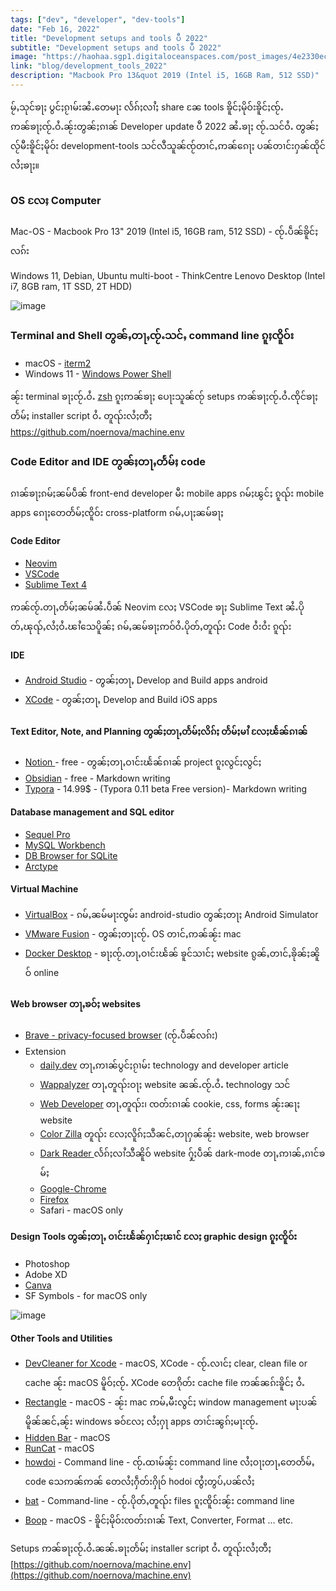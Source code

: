 ```yaml
---
tags: ["dev", "developer", "dev-tools"]
date: "Feb 16, 2022"
title: "Development setups and tools ပီ 2022"
subtitle: "Development setups and tools ပီ 2022"
image: "https://haohaa.sgp1.digitaloceanspaces.com/post_images/4e2330ecb31568cf1a9644a2a4cb55cb-jpeg-8z060-2022"
link: "blog/development_tools_2022"
description: "Macbook Pro 13&quot 2019 (Intel i5, 16GB Ram, 512 SSD)"
---
```


မႂ်ႇသုင်ၶႃႈ ပွင်ႈၵႂၢမ်းၼႆႉတေမႃး လႅၵ်ႈလၢႆႈ share ၼႄ tools ၶိူင်ႈမိုဝ်းၶိူင်ႈၸႂ်ႉ ဢၼ်ၶႃႈၸႂ်ႉဝႆႉၼႂ်းတွၼ်ႈၵၢၼ် Developer update ပီ 2022 ၼႆႉၶႃႈ ၸႂ်ႉသင်ဝႆႉ တွၼ်ႈလႂ်မီးၶိူင်ႈမိုဝ်း development-tools သင်လီသူၼ်ၸႂ်တၢင်ႇဢၼ်ၵေႃႈ ပၼ်တၢင်းႁၼ်ထိုင်လႆႈၶႃႈ။

### OS လႄႈ Computer
Mac-OS - Macbook Pro 13" 2019 (Intel i5, 16GB ram, 512 SSD) - ၸႂ်ႉပဵၼ်ၶိူင်ႈလၵ်း

Windows 11, Debian, Ubuntu multi-boot - ThinkCentre Lenovo Desktop (Intel i7, 8GB ram, 1T SSD, 2T HDD)

![image](https://haohaa.sgp1.digitaloceanspaces.com/post_images/screen-shot-2565-02-16-at-18-56-39-png-q45r6-202)

### Terminal and Shell တွၼ်ႇတႃႇၸႂ်ႉသင်ႇ command line ၵူႈၸိူဝ်း
- macOS - [iterm2](https://iterm2.com/)
- Windows 11 - [Windows Power Shell](https://www.microsoft.com/en-us/p/powershell/9mz1snwt0n5d?activetab=pivot:overviewtab)

ၼႂ်း terminal ၶႃႈၸႂ်ႉဝႆႉ [zsh](https://www.zsh.org/) ၵူႈဢၼ်ၶႃႈ ပေႃးသူၼ်ၸႂ် setups ဢၼ်ၶႃႈၸႂ်ႉဝႆႉၸိုင်ၶႃႈတႅမ်ႈ installer script ဝႆႉ တူၺ်းလႆႈတီႈ https://github.com/noernova/machine.env

### Code Editor and IDE တွၼ်ႈတႃႇတႅမ်ႈ code
ၵၢၼ်ၶႃႈၵမ်ႈၼမ်ပဵၼ် front-end developer မီး mobile apps ၵမ်ႈၽွင်ႈ ၵူၺ်း mobile apps ၵေႃႈတေတႅမ်ႈၸိူဝ်း cross-platform ၵမ်ႇပႃႈၼမ်ၶႃႈ

#### Code Editor
- [Neovim](https://neovim.io/)
- [VSCode](https://code.visualstudio.com/)
- [Sublime Text 4](https://www.sublimetext.com/blog/articles/sublime-text-4)

ဢၼ်ၸႂ်ႉတႃႇတႅမ်ႈၼမ်ၼႆႉပဵၼ် Neovim လႄႈ VSCode ၶႃႈ Sublime Text ၼႆႉပိုတ်ႇၽုၺ်ႇလႆႈဝႆႉၽၢႆသေပိူၼ်ႈ ၵမ်ႇၼမ်ၶႃႈဢဝ်ဝႆႉပိုတ်ႇတူၺ်း Code ဝႆးဝႆး ၵူၺ်း

#### IDE
- [Android Studio](https://developer.android.com/studio?gclsrc=ds&gclsrc=ds) - တွၼ်ႈတႃႇ Develop and Build apps android
- [XCode](https://developer.android.com/studio?gclsrc=ds&gclsrc=ds) - တွၼ်ႈတႃႇ Develop and Build iOS apps

#### Text Editor, Note, and Planning တွၼ်ႈတႃႇတႅမ်ႈလိၵ်ႈ တႅမ်ႈမၢႆ လႄႈၽႅၼ်ၵၢၼ်
- [Notion ](https://www.notion.so/) - free - တွၼ်ႈတႃႇဝၢင်းၽႅၼ်ၵၢၼ် project ၵူႈလွင်ႈလွင်ႈ
- [Obsidian](https://obsidian.md/) - free - Markdown writing
- [Typora](https://typora.io/) - 14.99$ - (Typora 0.11 beta Free version)- Markdown writing

#### Database management and SQL editor
- [Sequel Pro](https://www.sequelpro.com/)
- [MySQL Workbench](https://www.mysql.com/products/workbench/)
- [DB Browser for SQLite](https://sqlitebrowser.org/)
- [Arctype](https://arctype.com/)


#### Virtual Machine
- [VirtualBox](https://www.virtualbox.org/) - ၵမ်ႇၼမ်မႃးၸွမ်း android-studio တွၼ်ႈတႃႈ Android Simulator
- [VMware Fusion](https://www.vmware.com/products/fusion/fusion-evaluation.html) - တွၼ်ႈတႃႈၸႂ်ႉ OS တၢင်ႇဢၼ်ၼႂ်း mac
- [Docker Desktop](https://www.docker.com/products/docker-desktop) - ၶႃႈၸႂ်ႉတႃႇဝၢင်းၽႅၼ် ၶူင်သၢင်ႈ website ၵွၼ်ႇတၢင်ႇၶိုၼ်ႈၼိူဝ် online

#### Web browser တႃႇၶဝ်ႈ websites
- [Brave - privacy-focused browser](https://brave.com/) (ၸႂ်ႉပဵၼ်လၵ်း)
- Extension
  - [daily.dev](https://chrome.google.com/webstore/detail/dailydev-the-homepage-dev/jlmpjdjjbgclbocgajdjefcidcncaied) တႃႇဢၢၼ်ပွင်ႈၵႂၢမ်း technology and developer article
  - [Wappalyzer](https://chrome.google.com/webstore/detail/wappalyzer-technology-pro/gppongmhjkpfnbhagpmjfkannfbllamg) တႃႇတူၺ်းဝႃႈ website ၼၼ်ႉၸႂ်ႉဝႆႉ technology သင်
  - [Web Developer](https://chrome.google.com/webstore/detail/web-developer/bfbameneiokkgbdmiekhjnmfkcnldhhm) တႃႇတူၺ်း၊ ၸတ်းၵၢၼ် cookie, css, forms ၼႂ်းၼႃႈ website
  - [Color Zilla](https://chrome.google.com/webstore/detail/colorzilla/bhlhnicpbhignbdhedgjhgdocnmhomnp) တူၺ်း လႄႈလိူၵ်ႈသီၼင်ႇတႃႁၼ်ၼႂ်း website, web browser
  - [Dark Reader ](https://chrome.google.com/webstore/detail/dark-reader/eimadpbcbfnmbkopoojfekhnkhdbieeh)လႅၵ်ႈလၢႆသီၼိူဝ် website ႁႂ်ႈပဵၼ် dark-mode တႃႇဢၢၼ်ႇၵၢင်ၶမ်ႈ
  - [Google-Chrome](https://www.google.com/chrome/?brand=BNSD&gclsrc=ds&gclsrc=ds)
  - [Firefox](https://www.mozilla.org/en-US/firefox/new/)
  - Safari - macOS only


#### Design Tools တွၼ်ႈတႃႇ ဝၢင်းၽႅၼ်ႁၢင်ႈၽၢင် လႄႈ graphic design ၵူႈၸိူဝ်း
- Photoshop
- Adobe XD
- [Canva](https://www.canva.com/)
- SF Symbols - for macOS only

![image](https://haohaa.sgp1.digitaloceanspaces.com/post_images/screen-shot-2565-02-16-at-18-58-32-png-fiy4e-202)

#### Other Tools and Utilities
- [DevCleaner for Xcode](https://apps.apple.com/us/app/devcleaner-for-xcode/id1388020431?mt=12) - macOS, XCode - ၸႂ်ႉလၢင်ႈ clear, clean file or cache ၼႂ်း macOS မိူဝ်ႈၸႂ်ႉ XCode တေၵိုတ်း cache file ဢၼ်ၼၵ်းၶိူင်ႈ ဝႆႉ
- [Rectangle](https://rectangleapp.com/) - macOS - ၼႂ်း mac ဢမ်ႇမီးလွင်ႈ window management မႃးပၼ်မိူၼ်ၼင်ႇၼႂ်း windows ၶဝ်လႄႈ လႆႈႁႃ apps တၢင်းၼွၵ်ႈမႃးၸႂ်ႉ
- [Hidden Bar](https://apps.apple.com/us/app/hidden-bar/id1452453066?mt=12) - macOS
- [RunCat](https://apps.apple.com/us/app/runcat/id1429033973?mt=12) - macOS
- [howdoi](https://github.com/gleitz/howdoi) - Command line - ၸႂ်ႉထၢမ်ၼႂ်း command line လႆႈဝႃႈတႃႇတေတႅမ်ႇ code သေဢၼ်ဢၼ် တေလႆႈႁဵတ်းႁိုဝ် hodoi ၸွႆႈတွပ်ႇပၼ်လႆႈ
- [bat](https://github.com/sharkdp/bat) - Command-line - ၸႂ်ႉပိုတ်ႇတူၺ်း files ၵူႈၸိူဝ်းၼႂ်း command line
- [Boop](https://apps.apple.com/us/app/boop/id1518425043?mt=12) - macOS - ၶိူင်ႈမိုဝ်းၸတ်းၵၢၼ် Text, Converter, Format … etc.


Setups ဢၼ်ၶႃႈၸႂ်ႉဝႆႉၼၼ်ႉၶႃႈတႅမ်ႈ installer script ဝႆႉ တူၺ်းလႆႈတီႈ [https://github.com/noernova/machine.env](https://github.com/noernova/machine.env)
